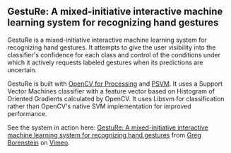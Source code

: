 ## GestuRe: A mixed-initiative interactive machine learning system for recognizing hand gestures

GestuRe is a mixed-initiative interactive machine learning system for recognizing hand gestures. It attempts to give the user visibility into the classifier's confidence for each class and control of the conditions under which it actively requests labeled gestures when its predictions are uncertain.

GestuRe is built with [OpenCV for Processing](http://github.com/atduskgreg/opencv-pro) and [PSVM](http://github.com/atduskgreg/processing-svm). It uses a Support Vector Machines classifier with a feature vector based on Histogram of Oriented Gradients calculated by OpenCV. It uses Libsvm for classification rather than OpenCV's native SVM implementation for improved performance.

See the system in action here: <a href="http://vimeo.com/76664145">GestuRe: A mixed-initiative interactive machine learning system for recognizing hand gestures</a> from <a href="http://vimeo.com/user1249829">Greg Borenstein</a> on <a href="https://vimeo.com">Vimeo</a>.